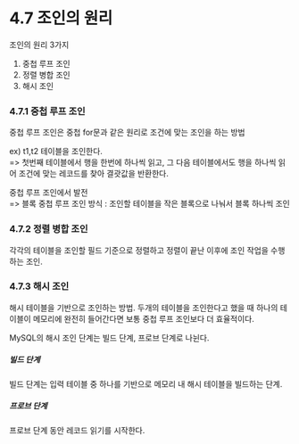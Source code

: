 # 4.7 조인의 원리 
조인의 원리 3가지
1. 중첩 루프 조인
2. 정렬 병합 조인
3. 해시 조인

### 4.7.1 중첩 루프 조인
중첩 루프 조인은 중첩 for문과 같은 원리로 조건에 맞는 조인을 하는 방법 

ex) t1,t2 테이블을 조인한다. <br>
=> 첫번째 테이블에서 행을 한번에 하나씩 읽고, 그 다음 테이블에서도 행을 하나씩 읽어 조건에 맞는 레코드를 찾아 결괏값을 반환한다. 

중첩 루프 조인에서 발전 <br>
=>  블록 중첩 루프 조인 방식 : 조인할 테이블을 작은 블록으로 나눠서 블록 하나씩 조인 

### 4.7.2 정렬 병합 조인 
각각의 테이블을 조인할 필드 기준으로 정렬하고 정렬이 끝난 이후에 조인 작업을 수행하는 조인.

### 4.7.3 해시 조인 
해시 테이블을 기반으로 조인하는 방법. 
두개의 테이블을 조인한다고 했을 때 하나의 테이블이 메모리에 완전히 들어간다면 보통 중첩 루프 조인보다 더 효율적이다. 

MySQL의 해시 조인 단계는 빌드 단계, 프로브 단계로 나뉜다. 

##### 빌드 단계 
빌드 단계는 입력 테이블 중 하나를 기반으로 메모리 내 해시 테이블을 빌드하는 단계.

##### 프로브 단계 
프로브 단계 동안 레코드 읽기를 시작한다. 
